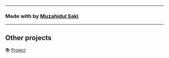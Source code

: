 
---

### Made with  by   [Muzahidul Saki](https://muzahidulsaki.me/)


---

## Other projects

📚 [Project](https://github.com/muzahidulsaki)
  


